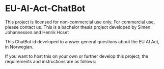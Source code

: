 # EU-AI-Act-ChatBot

This project is licensed for non-commercial use only. For commercial use, please contact us.
This is a bachelor thesis project developed by Simen Johannessen and Henrik Hoset

This ChatBot id developed to answer general questions about the EU AI Act, in Norwegian.

If you want to host this on your own or further develop this project, the requirements and instructions are as follows:
